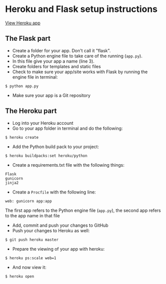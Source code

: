 # Heroku and Flask setup instructions

[View Heroku app](https://jdw-flask.herokuapp.com)

## The Flask part
- Create a folder for your app. Don't call it "flask".
- Create a Python engine file to take care of the running (`app.py`).
- In this file give your app a name (line 3).
- Create folders for templates and static files
- Check to make sure your app/site works with Flask by running the engine file in terminal:
```
$ python app.py
```
- Make sure your app is a Git repository

## The Heroku part
- Log into your Heroku account
- Go to your app folder in terminal and do the following: 
```
$ heroku create
```
- Add the Python build pack to your project: 
```
$ heroku buildpacks:set heroku/python
```
- Create a requirements.txt file with the following things:
```
Flask
gunicorn
jinja2
```
- Create a `Procfile` with the following line:
```
web: gunicorn app:app
```
  The first app refers to the Python engine file (`app.py`), the second app refers to the app name in that file
- Add, commit and push your changes to GitHub
- Push your changes to Heroku as well: 
```
$ git push heroku master
```
- Prepare the viewing of your app with heroku: 
```
$ heroku ps:scale web=1
```
- And now view it: 
```
$ heroku open
```



